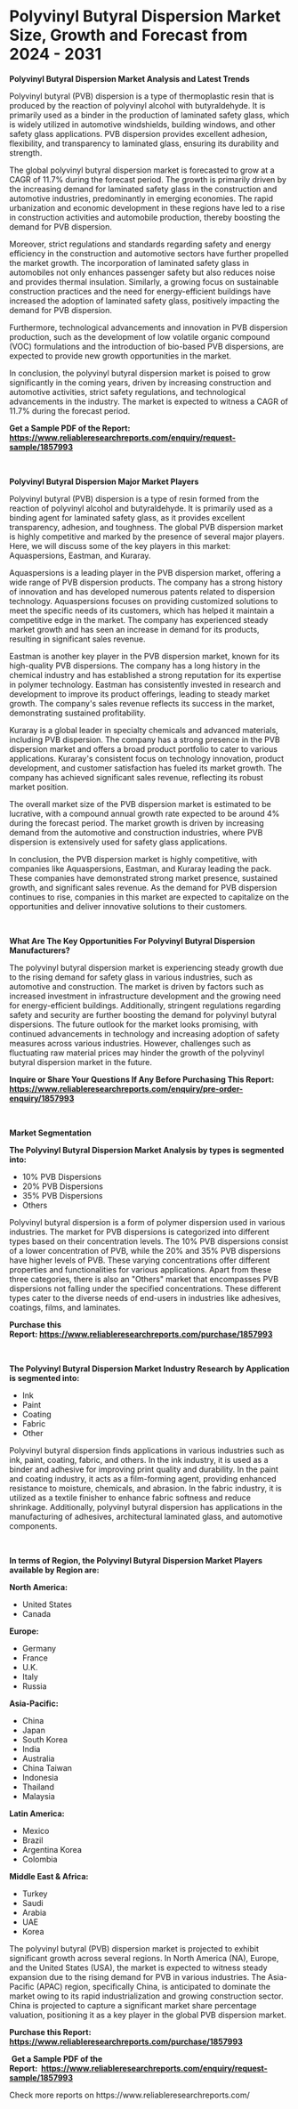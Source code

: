 <p><h1>Polyvinyl Butyral Dispersion Market Size, Growth and Forecast from 2024 - 2031</h1></p><p><strong>Polyvinyl Butyral Dispersion Market Analysis and Latest Trends</strong></p>
<p><p>Polyvinyl butyral (PVB) dispersion is a type of thermoplastic resin that is produced by the reaction of polyvinyl alcohol with butyraldehyde. It is primarily used as a binder in the production of laminated safety glass, which is widely utilized in automotive windshields, building windows, and other safety glass applications. PVB dispersion provides excellent adhesion, flexibility, and transparency to laminated glass, ensuring its durability and strength.</p><p>The global polyvinyl butyral dispersion market is forecasted to grow at a CAGR of 11.7% during the forecast period. The growth is primarily driven by the increasing demand for laminated safety glass in the construction and automotive industries, predominantly in emerging economies. The rapid urbanization and economic development in these regions have led to a rise in construction activities and automobile production, thereby boosting the demand for PVB dispersion.</p><p>Moreover, strict regulations and standards regarding safety and energy efficiency in the construction and automotive sectors have further propelled the market growth. The incorporation of laminated safety glass in automobiles not only enhances passenger safety but also reduces noise and provides thermal insulation. Similarly, a growing focus on sustainable construction practices and the need for energy-efficient buildings have increased the adoption of laminated safety glass, positively impacting the demand for PVB dispersion.</p><p>Furthermore, technological advancements and innovation in PVB dispersion production, such as the development of low volatile organic compound (VOC) formulations and the introduction of bio-based PVB dispersions, are expected to provide new growth opportunities in the market.</p><p>In conclusion, the polyvinyl butyral dispersion market is poised to grow significantly in the coming years, driven by increasing construction and automotive activities, strict safety regulations, and technological advancements in the industry. The market is expected to witness a CAGR of 11.7% during the forecast period.</p></p>
<p><strong>Get a Sample PDF of the Report:&nbsp; <a href="https://www.reliableresearchreports.com/enquiry/request-sample/1857993">https://www.reliableresearchreports.com/enquiry/request-sample/1857993</a></strong></p>
<p>&nbsp;</p>
<p><strong>Polyvinyl Butyral Dispersion Major Market Players</strong></p>
<p><p>Polyvinyl butyral (PVB) dispersion is a type of resin formed from the reaction of polyvinyl alcohol and butyraldehyde. It is primarily used as a binding agent for laminated safety glass, as it provides excellent transparency, adhesion, and toughness. The global PVB dispersion market is highly competitive and marked by the presence of several major players. Here, we will discuss some of the key players in this market: Aquaspersions, Eastman, and Kuraray.</p><p>Aquaspersions is a leading player in the PVB dispersion market, offering a wide range of PVB dispersion products. The company has a strong history of innovation and has developed numerous patents related to dispersion technology. Aquaspersions focuses on providing customized solutions to meet the specific needs of its customers, which has helped it maintain a competitive edge in the market. The company has experienced steady market growth and has seen an increase in demand for its products, resulting in significant sales revenue.</p><p>Eastman is another key player in the PVB dispersion market, known for its high-quality PVB dispersions. The company has a long history in the chemical industry and has established a strong reputation for its expertise in polymer technology. Eastman has consistently invested in research and development to improve its product offerings, leading to steady market growth. The company's sales revenue reflects its success in the market, demonstrating sustained profitability.</p><p>Kuraray is a global leader in specialty chemicals and advanced materials, including PVB dispersion. The company has a strong presence in the PVB dispersion market and offers a broad product portfolio to cater to various applications. Kuraray's consistent focus on technology innovation, product development, and customer satisfaction has fueled its market growth. The company has achieved significant sales revenue, reflecting its robust market position.</p><p>The overall market size of the PVB dispersion market is estimated to be lucrative, with a compound annual growth rate expected to be around 4% during the forecast period. The market growth is driven by increasing demand from the automotive and construction industries, where PVB dispersion is extensively used for safety glass applications.</p><p>In conclusion, the PVB dispersion market is highly competitive, with companies like Aquaspersions, Eastman, and Kuraray leading the pack. These companies have demonstrated strong market presence, sustained growth, and significant sales revenue. As the demand for PVB dispersion continues to rise, companies in this market are expected to capitalize on the opportunities and deliver innovative solutions to their customers.</p></p>
<p>&nbsp;</p>
<p><strong>What Are The Key Opportunities For Polyvinyl Butyral Dispersion Manufacturers?</strong></p>
<p><p>The polyvinyl butyral dispersion market is experiencing steady growth due to the rising demand for safety glass in various industries, such as automotive and construction. The market is driven by factors such as increased investment in infrastructure development and the growing need for energy-efficient buildings. Additionally, stringent regulations regarding safety and security are further boosting the demand for polyvinyl butyral dispersions. The future outlook for the market looks promising, with continued advancements in technology and increasing adoption of safety measures across various industries. However, challenges such as fluctuating raw material prices may hinder the growth of the polyvinyl butyral dispersion market in the future.</p></p>
<p><strong>Inquire or Share Your Questions If Any Before Purchasing This Report: <a href="https://www.reliableresearchreports.com/enquiry/pre-order-enquiry/1857993">https://www.reliableresearchreports.com/enquiry/pre-order-enquiry/1857993</a></strong></p>
<p>&nbsp;</p>
<p><strong>Market Segmentation</strong></p>
<p><strong>The Polyvinyl Butyral Dispersion Market Analysis by types is segmented into:</strong></p>
<p><ul><li>10% PVB Dispersions</li><li>20% PVB Dispersions</li><li>35% PVB Dispersions</li><li>Others</li></ul></p>
<p><p>Polyvinyl butyral dispersion is a form of polymer dispersion used in various industries. The market for PVB dispersions is categorized into different types based on their concentration levels. The 10% PVB dispersions consist of a lower concentration of PVB, while the 20% and 35% PVB dispersions have higher levels of PVB. These varying concentrations offer different properties and functionalities for various applications. Apart from these three categories, there is also an "Others" market that encompasses PVB dispersions not falling under the specified concentrations. These different types cater to the diverse needs of end-users in industries like adhesives, coatings, films, and laminates.</p></p>
<p><strong>Purchase this Report:&nbsp;<a href="https://www.reliableresearchreports.com/purchase/1857993">https://www.reliableresearchreports.com/purchase/1857993</a></strong></p>
<p>&nbsp;</p>
<p><strong>The Polyvinyl Butyral Dispersion Market Industry Research by Application is segmented into:</strong></p>
<p><ul><li>Ink</li><li>Paint</li><li>Coating</li><li>Fabric</li><li>Other</li></ul></p>
<p><p>Polyvinyl butyral dispersion finds applications in various industries such as ink, paint, coating, fabric, and others. In the ink industry, it is used as a binder and adhesive for improving print quality and durability. In the paint and coating industry, it acts as a film-forming agent, providing enhanced resistance to moisture, chemicals, and abrasion. In the fabric industry, it is utilized as a textile finisher to enhance fabric softness and reduce shrinkage. Additionally, polyvinyl butyral dispersion has applications in the manufacturing of adhesives, architectural laminated glass, and automotive components.</p></p>
<p>&nbsp;</p>
<p><strong>In terms of Region, the Polyvinyl Butyral Dispersion Market Players available by Region are:</strong></p>
<p>
    <p> <strong> North America: </strong>
        <ul>
            <li>United States</li>
            <li>Canada</li>
        </ul>
        </p> 
    <p> <strong> Europe: </strong>
        <ul>
            <li>Germany</li>
            <li>France</li>
            <li>U.K.</li>
            <li>Italy</li>
            <li>Russia</li>
        </ul>
        </p> 
    <p> <strong> Asia-Pacific: </strong>
        <ul>
            <li>China</li>
            <li>Japan</li>
            <li>South Korea</li>
            <li>India</li>
            <li>Australia</li>
            <li>China Taiwan</li>
            <li>Indonesia</li>
            <li>Thailand</li>
            <li>Malaysia</li>
        </ul>
        </p> 
    <p> <strong> Latin America: </strong>
        <ul>
            <li>Mexico</li>
            <li>Brazil</li>
            <li>Argentina Korea</li>
            <li>Colombia</li>
        </ul>
        </p> 
    <p> <strong> Middle East & Africa: </strong>
        <ul>
            <li>Turkey</li>
            <li>Saudi</li>
            <li>Arabia</li>
            <li>UAE</li>
            <li>Korea</li>
        </ul>
    </p>
    </p>
<p><p>The polyvinyl butyral (PVB) dispersion market is projected to exhibit significant growth across several regions. In North America (NA), Europe, and the United States (USA), the market is expected to witness steady expansion due to the rising demand for PVB in various industries. The Asia-Pacific (APAC) region, specifically China, is anticipated to dominate the market owing to its rapid industrialization and growing construction sector. China is projected to capture a significant market share percentage valuation, positioning it as a key player in the global PVB dispersion market.</p></p>
<p><strong>Purchase this Report: <a href="https://www.reliableresearchreports.com/purchase/1857993">https://www.reliableresearchreports.com/purchase/1857993</a></strong></p>
<p>&nbsp;<strong>Get a Sample PDF of the Report:&nbsp;&nbsp;<a href="https://www.reliableresearchreports.com/enquiry/request-sample/1857993">https://www.reliableresearchreports.com/enquiry/request-sample/1857993</a></strong></p>
<p><strong></strong></p>
<p>Check more reports on https://www.reliableresearchreports.com/</p>